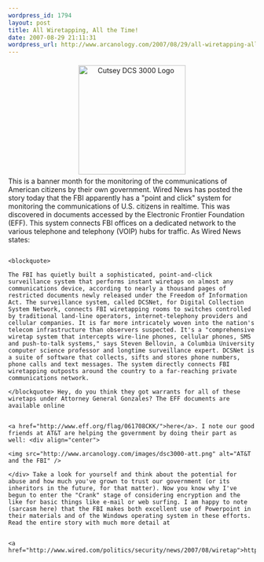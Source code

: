 ```yaml
--- 
wordpress_id: 1794
layout: post
title: All Wiretapping, All the Time!
date: 2007-08-29 21:11:31
wordpress_url: http://www.arcanology.com/2007/08/29/all-wiretapping-all-the-time/
---
```

<div align="center">
                                                                                                                                                                                                                                                                                                                                                                                                                                                                                                                                                                                                                                                                                                                                                                                                                                                                        <img src="http://www.arcanology.com/images/dcs3000.png" title="Cutsey DCS 3000 Logo" alt="Cutsey DCS 3000 Logo" border="0" height="222" hspace="5" vspace="5" width="218" />
                                                                                                                                                                                                                                                                                                                                                                                                                                                                                                                                                                                                                                                                                                                                                                                                                                                                      </div> This is a banner month for the monitoring of the communications of American citizens by their own government. Wired News has posted the story today that the FBI apparently has a "point and click" system for monitoring the communications of U.S. citizens in realtime. This was discovered in documents accessed by the Electronic Frontier Foundation (EFF). This system connects FBI offices on a dedicated network to the various telephone and telephony (VOIP) hubs for traffic. As Wired News states: 
                                                                                                                                                                                                                                                                                                                                                                                                                                                                                                                                                                                                                                                                                                                                                                                                                                                                      
                                                                                                                                                                                                                                                                                                                                                                                                                                                                                                                                                                                                                                                                                                                                                                                                                                                                      <blockquote>
                                                                                                                                                                                                                                                                                                                                                                                                                                                                                                                                                                                                                                                                                                                                                                                                                                                                        The FBI has quietly built a sophisticated, point-and-click surveillance system that performs instant wiretaps on almost any communications device, according to nearly a thousand pages of restricted documents newly released under the Freedom of Information Act. The surveillance system, called DCSNet, for Digital Collection System Network, connects FBI wiretapping rooms to switches controlled by traditional land-line operators, internet-telephony providers and cellular companies. It is far more intricately woven into the nation's telecom infrastructure than observers suspected. It's a "comprehensive wiretap system that intercepts wire-line phones, cellular phones, SMS and push-to-talk systems," says Steven Bellovin, a Columbia University computer science professor and longtime surveillance expert. DCSNet is a suite of software that collects, sifts and stores phone numbers, phone calls and text messages. The system directly connects FBI wiretapping outposts around the country to a far-reaching private communications network.
                                                                                                                                                                                                                                                                                                                                                                                                                                                                                                                                                                                                                                                                                                                                                                                                                                                                      </blockquote> Hey, do you think they got warrants for all of these wiretaps under Attorney General Gonzales? The EFF documents are available online 
                                                                                                                                                                                                                                                                                                                                                                                                                                                                                                                                                                                                                                                                                                                                                                                                                                                                      
                                                                                                                                                                                                                                                                                                                                                                                                                                                                                                                                                                                                                                                                                                                                                                                                                                                                      <a href="http://www.eff.org/flag/061708CKK/">here</a>. I note our good friends at AT&T are helping the government by doing their part as well: <div align="center">
                                                                                                                                                                                                                                                                                                                                                                                                                                                                                                                                                                                                                                                                                                                                                                                                                                                                        <img src="http://www.arcanology.com/images/dsc3000-att.png" alt="AT&T and the FBI" />
                                                                                                                                                                                                                                                                                                                                                                                                                                                                                                                                                                                                                                                                                                                                                                                                                                                                      </div> Take a look for yourself and think about the potential for abuse and how much you've grown to trust our government (or its inheritors in the future, for that matter). Now you know why I've begun to enter the "Crank" stage of considering encryption and the like for basic things like e-mail or web surfing. I am happy to note (sarcasm here) that the FBI makes both excellent use of Powerpoint in their materials and of the Windows operating system in these efforts. Read the entire story with much more detail at 
                                                                                                                                                                                                                                                                                                                                                                                                                                                                                                                                                                                                                                                                                                                                                                                                                                                                      
                                                                                                                                                                                                                                                                                                                                                                                                                                                                                                                                                                                                                                                                                                                                                                                                                                                                      <a href="http://www.wired.com/politics/security/news/2007/08/wiretap">http://www.wired.com/politics/security/news/2007/08/wiretap</a>.